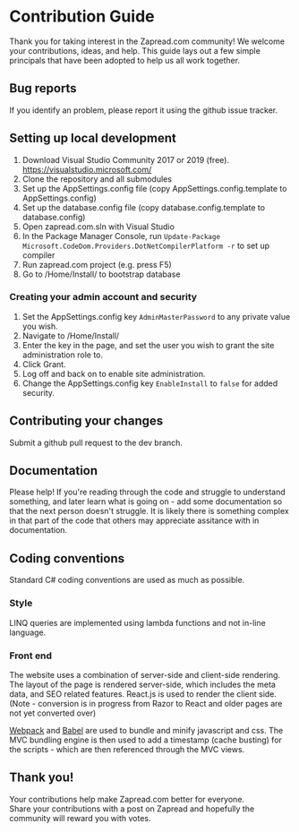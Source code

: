 # Contribution Guide

Thank you for taking interest in the Zapread.com community!  We welcome your contributions, ideas, and help.
This guide lays out a few simple principals that have been adopted to help us all work together.

## Bug reports

If you identify an problem, please report it using the github issue tracker.

## Setting up local development

1.  Download Visual Studio Community 2017 or 2019 (free).  https://visualstudio.microsoft.com/
1.  Clone the repository and all submodules
1.  Set up the AppSettings.config file (copy AppSettings.config.template to AppSettings.config)
1.  Set up the database.config file (copy database.config.template to database.config)
1.  Open zapread.com.sln with Visual Studio
1.  In the Package Manager Console, run `Update-Package Microsoft.CodeDom.Providers.DotNetCompilerPlatform -r` to set up compiler
1.  Run zapread.com project (e.g. press F5)
1.  Go to /Home/Install/ to bootstrap database

### Creating your admin account and security

1.	Set the AppSettings.config key `AdminMasterPassword` to any private value you wish.
1.  Navigate to /Home/Install/
1.  Enter the key in the page, and set the user you wish to grant the site administration role to.
1.  Click Grant.
1.  Log off and back on to enable site administration.
1.  Change the AppSettings.config key `EnableInstall` to `false` for added security.

## Contributing your changes

Submit a github pull request to the dev branch.

## Documentation

Please help!  If you're reading through the code and struggle to understand something, and later learn what is going on - add some documentation so that the next person doesn't struggle.
It is likely there is something complex in that part of the code that others may appreciate assitance with in documentation.

## Coding conventions

Standard C# coding conventions are used as much as possible.

### Style

LINQ queries are implemented using lambda functions and not in-line language.

### Front end

The website uses a combination of server-side and client-side rendering.  The layout of the page is rendered server-side, which includes the meta data, and SEO related features.  React.js is used to render the client side.  (Note - conversion is in progress from Razor to React and older pages are not yet converted over)

[Webpack](https://webpack.js.org/) and [Babel](https://babeljs.io/) are used to bundle and minify javascript and css.  The MVC bundling engine is then used to add a timestamp (cache busting) for the scripts - which are then referenced through the MVC views.

## Thank you!

Your contributions help make Zapread.com better for everyone.  
Share your contributions with a post on Zapread and hopefully the community will reward you with votes.

